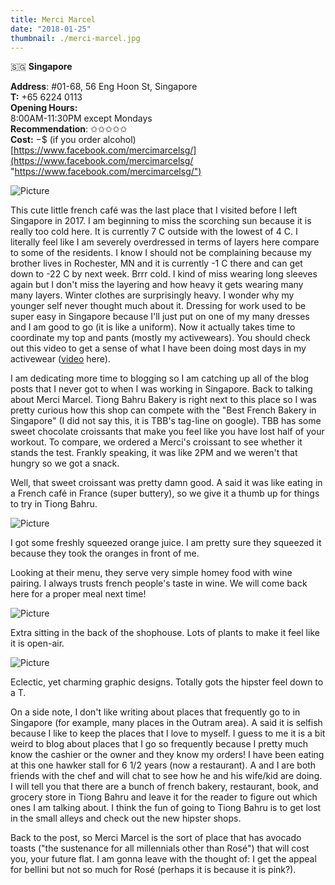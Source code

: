```yaml
---
title: Merci Marcel
date: "2018-01-25"
thumbnail: ./merci-marcel.jpg
---
```

🇸🇬 **Singapore**

**Address**: #01-68, 56 Eng Hoon St, Singapore  
**T:** +65 6224 0113  
**Opening Hours:**   
8:00AM-11:30PM except Mondays  
**Recommendation**: ✩✩✩✩✩​  
**Cost:** $-$$ (if you order alcohol)  
[https://www.facebook.com/mercimarcelsg/](https://www.facebook.com/mercimarcelsg/ "https://www.facebook.com/mercimarcelsg/")​

![Picture](https://hola-yolo.weebly.com/uploads/4/8/2/0/48209285/img-9844-2_orig.jpg)

This cute little french café was the last place that I visited before I left Singapore in 2017. I am beginning to miss the scorching sun because it is really too cold here. It is currently 7 C outside with the lowest of 4 C. I literally feel like I am severely overdressed in terms of layers here compare to some of the residents. I know I should not be complaining because my brother lives in Rochester, MN and it is currently -1 C there and can get down to -22 C by next week. Brrr cold. I kind of miss wearing long sleeves again but I don't miss the layering and how heavy it gets wearing many many layers. Winter clothes are surprisingly heavy. I wonder why my younger self never thought much about it. Dressing for work used to be super easy in Singapore because I'll just put on one of my many dresses and I am good to go (it is like a uniform). Now it actually takes time to coordinate my top and pants (mostly my activewears). You should check out this video to get a sense of what I have been doing most days in my activewear ([video](https://www.youtube.com/watch?v=CYRENWT8lz8) here).   
  
I am dedicating more time to blogging so I am catching up all of the blog posts that I never got to when I was working in Singapore. Back to talking about Merci Marcel. Tiong Bahru Bakery is right next to this place so I was pretty curious how this shop can compete with the "Best French Bakery in Singapore" (I did not say this, it is TBB's tag-line on google). TBB has some sweet chocolate croissants that make you feel like you have lost half of your workout. To compare, we ordered a Merci's croissant to see whether it stands the test. Frankly speaking, it was like 2PM and we weren't that hungry so we got a snack.   
  
Well, that sweet croissant was pretty damn good. A said it was like eating in a French café in France (super buttery), so we give it a thumb up for things to try in Tiong Bahru.

![Picture](https://hola-yolo.weebly.com/uploads/4/8/2/0/48209285/img-9843-2_orig.jpg)

I got some freshly squeezed orange juice. I am pretty sure they squeezed it because they took the oranges in front of me.   
  
Looking at their menu, they serve very simple homey food with wine pairing. I always trusts french people's taste in wine. We will come back here for a proper meal next time!

![Picture](https://hola-yolo.weebly.com/uploads/4/8/2/0/48209285/img-9839-2_orig.jpg)

Extra sitting in the back of the shophouse. Lots of plants to make it feel like it is open-air. 

![Picture](https://hola-yolo.weebly.com/uploads/4/8/2/0/48209285/img-9840-2_orig.jpg)

Eclectic, yet charming graphic designs. Totally gots the hipster feel down to a T.   
  
On a side note, I don't like writing about places that frequently go to in Singapore (for example, many places in the Outram area). A said it is selfish because I like to keep the places that I love to myself. I guess to me it is a bit weird to blog about places that I go so frequently because I pretty much know the cashier or the owner and they know my orders! I have been eating at this one hawker stall for 6 1/2 years (now a restaurant). A and I are both friends with the chef and will chat to see how he and his wife/kid are doing. I will tell you that there are a bunch of french bakery, restaurant, book, and grocery store in Tiong Bahru and leave it for the reader to figure out which ones I am talking about. I think the fun of going to Tiong Bahru is to get lost in the small alleys and check out the new hipster shops.   
  
Back to the post, so Merci Marcel is the sort of place that has avocado toasts ("the sustenance for all millennials other than Rosé") that will cost you, your future flat. I am gonna leave with the thought of: I get the appeal for bellini but not so much for Rosé (perhaps it is because it is pink?).